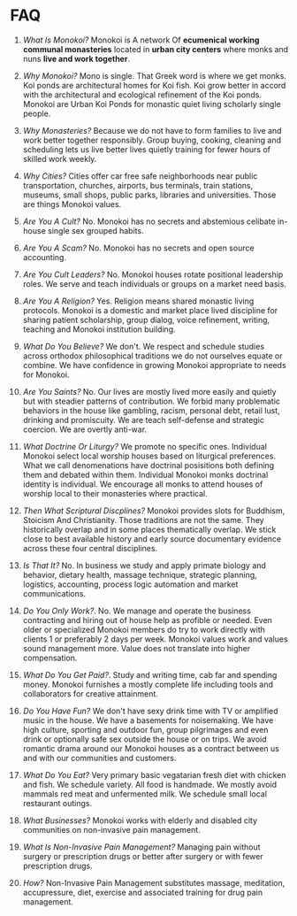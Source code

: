 # FAQ

1. _What Is Monokoi?_ Monokoi is A network Of **ecumenical working communal monasteries** located in **urban city centers** where monks and nuns **live and work together**.     
  
1. _Why Monokoi?_ Mono is single. That Greek word is where we get monks. Koi ponds are architectural homes for Koi fish. Koi grow better in accord with the architectural and ecological refinement of the Koi ponds. Monokoi are Urban Koi Ponds for monastic quiet living scholarly single people.

1. _Why Monasteries?_ Because we do not have to form families to live and work better together responsibly. Group buying, cooking, cleaning and scheduling lets us live better lives quietly training for fewer hours of skilled work weekly. 

1. _Why Cities?_ Cities offer car free safe neighborhoods near public transportation, churches, airports, bus terminals, train stations, museums, small shops, public parks, libraries and universities. Those are things Monokoi values.

1. _Are You A Cult?_ No. Monokoi has no secrets and abstemious celibate in-house single sex grouped habits.

1. _Are You A Scam?_ No. Monokoi has no secrets and open source accounting.

1. _Are You Cult Leaders?_ No. Monokoi houses rotate positional leadership roles. We serve and teach individuals or groups on a market need basis. 

1. _Are You A Religion?_ Yes. Religion means shared monastic living protocols. Monokoi is a domestic and market place lived discipline for sharing patient scholarship, group dialog, voice refinement, writing, teaching and Monokoi institution building.

1. _What Do You Believe?_ We don't. We respect and schedule studies across orthodox philosophical traditions we do not ourselves equate or combine. We have confidence in growing Monokoi appropriate to needs for Monokoi.

1. _Are You Saints?_ No. Our lives are mostly lived more easily and quietly but with steadier patterns of contribution. We forbid many problematic behaviors in the house like gambling, racism, personal debt, retail lust, drinking and promiscuity. We are teach self-defense and strategic coercion. We are overtly anti-war.

1. _What Doctrine Or Liturgy?_ We promote no specific ones. Individual Monokoi select local worship houses based on liturgical preferences. What we call denomenations have doctrinal posisitions both defining them and debated within them. Individual Monokoi monks doctrinal identity is individual. We encourage all monks to attend houses of worship local to their monasteries where practical.

1. _Then What Scriptural Discplines?_  Monokoi provides slots for Buddhism, Stoicism And Christianity. Those traditions are not the same. They historically overlap and in some places thematically overlap. We stick close to best available history and early source documentary evidence across these four central disciplines.

1. _Is That It?_ No. In business we study and apply primate biology and behavior, dietary health, massage technique, strategic planning, logistics, accounting, process logic automation and market communications. 

1. _Do You Only Work?_. No. We manage and operate the business contracting and hiring out of house help as profible or needed. Even older or specialized Monokoi members do try to work directly with clients 1 or preferably 2 days per week. Monokoi values work and values sound management more. Value does not translate into higher compensation.

1. _What Do You Get Paid?_. Study and writing time, cab far and spending money. Monokoi furnishes a mostly complete life including tools and collaborators for creative attainment. 

1. _Do You Have Fun?_ We don't have sexy drink time with TV or amplified music in the house. We have a basements for noisemaking. We have high culture, sporting and outdoor fun, group pilgrimages and even drink or optionally safe sex outside the house or on trips. We avoid romantic drama around our Monokoi houses as a contract between us and with our communities and customers.

1. _What Do You Eat?_ Very primary basic vegatarian fresh diet with chicken and fish. We schedule variety. All food is handmade. We mostly avoid mammals red meat and unfermented milk. We schedule small local restaurant outings.

1. _What Businesses?_ Monokoi works with elderly and disabled city communities on non-invasive pain management.  

1. _What Is Non-Invasive Pain Management?_ Managing pain without surgery or prescription drugs or better after surgery or with fewer prescription drugs. 

1. _How?_  Non-Invasive Pain Management substitutes massage, meditation, accupressure, diet, exercise and associated training for drug pain management.
  
